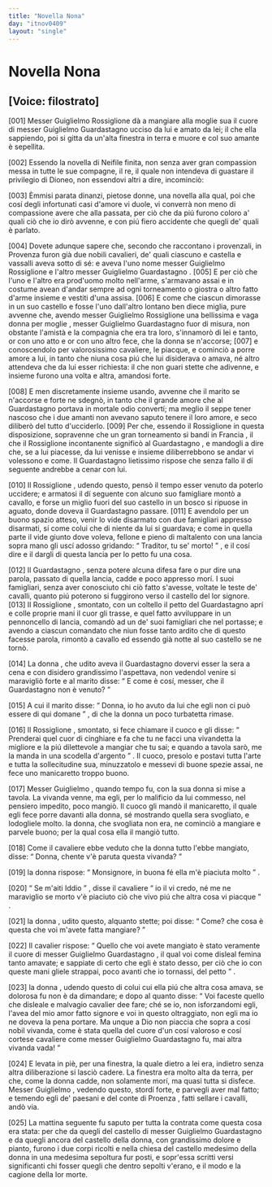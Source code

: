 ```yaml
---
title: "Novella Nona"
day: "itnov0409"
layout: "single"
---
```

<div id="nov0409" type="novella" who="filostrato">
 <h1>
  Novella Nona
 </h1>
 <p>
  <h2>
   [Voice: filostrato]
  </h2>
 </p>
 <argument>
  <p>
   <a name="p04090001">
    [001]
   </a>
   <name persref="guiglielmorossiglione" type="person">
    Messer Guiglielmo Rossiglione
   </name>
   d&agrave; a mangiare alla moglie sua il cuore di messer
   <name persref="guiglielmoguardastagno" type="person">
    Guiglielmo Guardastagno
   </name>
   ucciso da lui e amato da lei; il che ella sappiendo, poi si gitta da un'alta finestra in terra e muore e col suo amante &egrave; sepellita.
  </p>
 </argument>
 <div3 type="commentary" who="author">
  <p>
   <a name="p04090002">
    [002]
   </a>
   Essendo la novella di Neifile finita, non senza aver gran compassion messa in tutte le sue compagne, il re, il quale non intendeva di guastare il privilegio di Dioneo, non essendovi altri a dire, incominci&ograve;:
  </p>
 </div3>
 <div3 type="commentary" who="filostrato">
  <p>
   <a name="p04090003">
    [003]
   </a>
   &Egrave;mmisi parata dinanzi, pietose donne, una novella alla qual, poi che cos&iacute; degli infortunati casi d'amore vi duole, vi converr&agrave; non meno di compassione avere che alla passata, per ci&ograve; che da pi&uacute; furono coloro a' quali ci&ograve; che io dir&ograve; avvenne, e con pi&uacute; fiero accidente che quegli de' quali &egrave; parlato.
  </p>
 </div3>
 <p>
  <a name="p04090004">
   [004]
  </a>
  Dovete adunque sapere che, secondo che raccontano i provenzali, in
  <name placeref="provenza" type="place">
   Provenza
  </name>
  furon gi&agrave; due nobili cavalieri, de' quali ciascuno e castella e vassalli aveva sotto di s&eacute;: e aveva l'uno nome messer Guiglielmo
  <name persref="guiglielmorossiglione" type="person">
   Rossiglione
  </name>
  e l'altro messer
  <name persref="guiglielmoguardastagno" type="person">
   Guiglielmo Guardastagno
  </name>
  .
  <a name="p04090005">
   [005]
  </a>
  E per ci&ograve; che l'uno e l'altro era prod'uomo molto nell'arme, s'armavano assai e in costume avean d'andar sempre ad ogni torneamento o giostra o altro fatto d'arme insieme e vestiti d'una assisa.
  <a name="p04090006">
   [006]
  </a>
  E come che ciascun dimorasse in un suo castello e fosse l'uno dall'altro lontano ben diece miglia, pure avvenne che, avendo messer Guiglielmo
  <name persref="guiglielmorossiglione" type="person">
   Rossiglione
  </name>
  una bellissima e vaga donna per
  <name persref="moglierossiglione-0409" type="person">
   moglie
  </name>
  , messer Guiglielmo
  <name persref="guiglielmoguardastagno" type="person">
   Guardastagno
  </name>
  fuor di misura, non obstante l'amist&agrave; e la compagnia che era tra loro, s'innamor&ograve; di lei e tanto, or con uno atto e or con uno altro fece, che la donna se n'accorse;
  <a name="p04090007">
   [007]
  </a>
  e conoscendolo per valorosissimo cavaliere, le piacque, e cominci&ograve; a porre amore a lui, in tanto che niuna cosa pi&uacute; che lui disiderava o amava, n&eacute; altro attendeva che da lui esser richiesta: il che non guari stette che adivenne, e insieme furono una volta e altra, amandosi forte.
 </p>
 <p>
  <a name="p04090008">
   [008]
  </a>
  E men discretamente insieme usando, avvenne che il marito se n'accorse e forte ne sdegn&ograve;, in tanto che il grande amore che al
  <name persref="guiglielmoguardastagno" type="person">
   Guardastagno
  </name>
  portava in mortale odio convert&iacute;; ma meglio il seppe tener nascoso che i due amanti non avevano saputo tenere il loro amore, e seco diliber&ograve; del tutto d'ucciderlo.
  <a name="p04090009">
   [009]
  </a>
  Per che, essendo il
  <name persref="guiglielmorossiglione" type="person">
   Rossiglione
  </name>
  in questa disposizione, sopravenne che un gran torneamento si band&iacute; in
  <name placeref="francia" type="place">
   Francia
  </name>
  , il che il
  <name persref="guiglielmorossiglione" type="person">
   Rossiglione
  </name>
  incontanente signific&ograve; al
  <name persref="guiglielmoguardastagno" type="person">
   Guardastagno
  </name>
  , e mandogli a dire che, se a lui piacesse, da lui venisse e insieme diliberrebbono se andar vi volessono e come. Il
  <name persref="guiglielmoguardastagno" type="person">
   Guardastagno
  </name>
  lietissimo rispose che senza fallo il d&iacute; seguente andrebbe a cenar con lui.
 </p>
 <p>
  <a name="p04090010">
   [010]
  </a>
  Il
  <name persref="guiglielmorossiglione" type="person">
   Rossiglione
  </name>
  , udendo questo, pens&ograve; il tempo esser venuto da poterlo uccidere; e armatosi il d&iacute; seguente con alcuno suo famigliare mont&ograve; a cavallo, e forse un miglio fuori del suo
  <name placeref="castellorossiglione" type="place">
   castello
  </name>
  in un bosco si ripuose in aguato, donde doveva il
  <name persref="guiglielmoguardastagno" type="person">
   Guardastagno
  </name>
  passare.
  <a name="p04090011">
   [011]
  </a>
  E avendolo per un buono spazio atteso, venir lo vide disarmato con due famigliari appresso disarmati, s&iacute; come colui che di niente da lui si guardava; e come in quella parte il vide giunto dove voleva, fellone e pieno di maltalento con una lancia sopra mano gli usc&iacute; adosso gridando:
  <q direct="unspecified" who="guiglielmorossiglione">
   Traditor, tu se' morto!
  </q>
  , e il cos&iacute; dire e il dargli di questa lancia per lo petto fu una cosa.
 </p>
 <p>
  <a name="p04090012">
   [012]
  </a>
  Il
  <name persref="guiglielmoguardastagno" type="person">
   Guardastagno
  </name>
  , senza potere alcuna difesa fare o pur dire una parola, passato di quella lancia, cadde e poco appresso mor&iacute;. I suoi famigliari, senza aver conosciuto chi ci&ograve; fatto s'avesse, voltate le teste de' cavalli, quanto pi&uacute; poterono si fuggirono verso il
  <name placeref="castelloguardastagno" type="place">
   castello
  </name>
  del lor signore.
  <a name="p04090013">
   [013]
  </a>
  Il
  <name persref="guiglielmorossiglione" type="person">
   Rossiglione
  </name>
  , smontato, con un coltello il petto del
  <name persref="guiglielmoguardastagno" type="person">
   Guardastagno
  </name>
  apr&iacute; e colle proprie mani il cuor gli trasse, e quel fatto avviluppare in un pennoncello di lancia, comand&ograve; ad un de' suoi famigliari che nel portasse; e avendo a ciascun comandato che niun fosse tanto ardito che di questo facesse parola, rimont&ograve; a cavallo ed essendo gi&agrave; notte al suo
  <name placeref="castellorossiglione" type="place">
   castello
  </name>
  se ne torn&ograve;.
 </p>
 <p>
  <a name="p04090014">
   [014]
  </a>
  <name persref="moglierossiglione-0409" type="person">
   La donna
  </name>
  , che udito aveva il
  <name persref="guiglielmoguardastagno" type="person">
   Guardastagno
  </name>
  dovervi esser la sera a cena e con disidero grandissimo l'aspettava, non vedendol venire si maravigli&ograve; forte e al marito disse:
  <q direct="unspecified" who="moglierossiglione-0409">
   E come &egrave; cos&iacute;, messer, che il
   <name persref="guiglielmoguardastagno" type="person">
    Guardastagno
   </name>
   non &egrave; venuto?
  </q>
 </p>
 <p>
  <a name="p04090015">
   [015]
  </a>
  A cui il marito disse:
  <q direct="unspecified" who="guiglielmorossiglione">
   Donna, io ho avuto da lui che egli non ci pu&ograve; essere di qui domane
  </q>
  , di che
  <name persref="moglierossiglione-0409" type="person">
   la donna
  </name>
  un poco turbatetta rimase.
 </p>
 <p>
  <a name="p04090016">
   [016]
  </a>
  Il
  <name persref="guiglielmorossiglione" type="person">
   Rossiglione
  </name>
  , smontato, si fece chiamare il cuoco e gli disse:
  <q direct="unspecified" who="guiglielmorossiglione">
   Prenderai quel cuor di cinghiare e fa che tu ne facci una vivandetta la migliore e la pi&uacute; dilettevole a mangiar che tu sai; e quando a tavola sar&ograve;, me la manda in una scodella d'argento
  </q>
  . Il cuoco, presolo e postavi tutta l'arte e tutta la sollecitudine sua, minuzzatolo e messevi di buone spezie assai, ne fece uno manicaretto troppo buono.
 </p>
 <p>
  <a name="p04090017">
   [017]
  </a>
  Messer
  <name persref="guiglielmorossiglione" type="person">
   Guiglielmo
  </name>
  , quando tempo fu, con
  <name persref="moglierossiglione-0409" type="person">
   la sua donna
  </name>
  si mise a tavola. La vivanda venne, ma egli, per lo malificio da lui commesso, nel pensiero impedito, poco mangi&ograve;. Il cuoco gli mand&ograve; il manicaretto, il quale egli fece porre davanti alla donna, s&eacute; mostrando quella sera svogliato, e lodogliele molto. la donna, che svogliata non era, ne cominci&ograve; a mangiare e parvele buono; per la qual cosa ella il mangi&ograve; tutto.
 </p>
 <p>
  <a name="p04090018">
   [018]
  </a>
  Come il cavaliere ebbe veduto che
  <name persref="moglierossiglione-0409" type="person">
   la donna
  </name>
  tutto l'ebbe mangiato, disse:
  <q direct="unspecified" who="guiglielmorossiglione">
   Donna, chente v'&egrave; paruta questa vivanda?
  </q>
 </p>
 <p>
  <a name="p04090019">
   [019]
  </a>
  <name persref="moglierossiglione-0409" type="person">
   la donna
  </name>
  rispose:
  <q direct="unspecified" who="moglierossiglione-0409">
   Monsignore, in buona f&eacute; ella m'&egrave; piaciuta molto
  </q>
  .
 </p>
 <p>
  <a name="p04090020">
   [020]
  </a>
  <q direct="unspecified" who="guiglielmorossiglione">
   Se m'aiti Iddio
  </q>
  , disse il cavaliere
  <q direct="unspecified" who="guiglielmorossiglione">
   io il vi credo, n&eacute; me ne maraviglio se morto v'&egrave; piaciuto ci&ograve; che vivo pi&uacute; che altra cosa vi piacque
  </q>
  .
 </p>
 <p>
  <a name="p04090021">
   [021]
  </a>
  <name persref="moglierossiglione-0409" type="person">
   la donna
  </name>
  , udito questo, alquanto stette; poi disse:
  <q direct="unspecified" who="moglierossiglione-0409">
   Come? che cosa &egrave; questa che voi m'avete fatta mangiare?
  </q>
 </p>
 <p>
  <a name="p04090022">
   [022]
  </a>
  Il cavalier rispose:
  <q direct="unspecified" who="guiglielmorossiglione">
   Quello che voi avete mangiato &egrave; stato veramente il cuore di messer Guiglielmo
   <name persref="guiglielmoguardastagno" type="person">
    Guardastagno
   </name>
   , il qual voi come disleal femina tanto amavate; e sappiate di certo che egli &egrave; stato desso, per ci&ograve; che io con queste mani gliele strappai, poco avanti che io tornassi, del petto
  </q>
  .
 </p>
 <p>
  <a name="p04090023">
   [023]
  </a>
  <name persref="moglierossiglione-0409" type="person">
   la donna
  </name>
  , udendo questo di colui cui ella pi&uacute; che altra cosa amava, se dolorosa fu non &egrave; da dimandare; e dopo al quanto disse:
  <q direct="unspecified" who="moglierossiglione-0409">
   Voi faceste quello che disleale e malvagio cavalier dee fare; ch&eacute; se io, non isforzandomi egli, l'avea del mio amor fatto signore e voi in questo oltraggiato, non egli ma io ne doveva la pena portare. Ma unque a Dio non piaccia che sopra a cos&iacute; nobil vivanda, come &egrave; stata quella del cuore d'un cos&iacute; valoroso e cos&iacute; cortese cavaliere come messer Guiglielmo
   <name persref="guiglielmoguardastagno" type="person">
    Guardastagno
   </name>
   fu, mai altra vivanda vada!
  </q>
 </p>
 <p>
  <a name="p04090024">
   [024]
  </a>
  E levata in pi&egrave;, per una finestra, la quale dietro a lei era, indietro senza altra diliberazione si lasci&ograve; cadere. La finestra era molto alta da terra, per che, come la donna cadde, non solamente mor&iacute;, ma quasi tutta si disfece. Messer
  <name persref="guiglielmoguardastagno" type="person">
   Guiglielmo
  </name>
  , vedendo questo, stord&iacute; forte, e parvegli aver mal fatto; e temendo egli de' paesani e del conte di
  <name placeref="provenza" type="place">
   Proenza
  </name>
  , fatti sellare i cavalli, and&ograve; via.
 </p>
 <p>
  <a name="p04090025">
   [025]
  </a>
  La mattina seguente fu saputo per tutta la contrata come questa cosa era stata: per che da quegli del
  <name placeref="castelloguardastagno" type="place">
   castello
  </name>
  di messer Guiglielmo
  <name persref="guiglielmoguardastagno" type="person">
   Guardastagno
  </name>
  e da quegli ancora del
  <name placeref="castellorossiglione" type="place">
   castello
  </name>
  della donna, con grandissimo dolore e pianto, furono i due corpi ricolti e nella
  <name placeref="chiesarossiglione-0409" type="place">
   chiesa
  </name>
  del castello medesimo della donna in una medesima sepoltura fur posti, e sopr'essa scritti versi significanti chi fosser quegli che dentro sepolti v'erano, e il modo e la cagione della lor morte.
 </p>
</div>